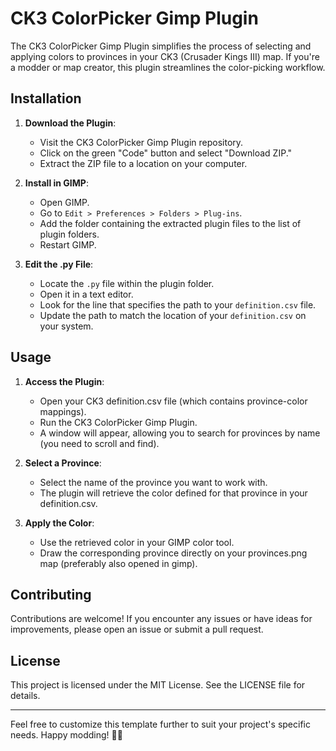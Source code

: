 # CK3 ColorPicker Gimp Plugin

The CK3 ColorPicker Gimp Plugin simplifies the process of selecting and applying colors to provinces in your CK3 (Crusader Kings III) map. If you're a modder or map creator, this plugin streamlines the color-picking workflow.

## Installation

1. **Download the Plugin**:
   - Visit the CK3 ColorPicker Gimp Plugin repository.
   - Click on the green "Code" button and select "Download ZIP."
   - Extract the ZIP file to a location on your computer.

2. **Install in GIMP**:
   - Open GIMP.
   - Go to `Edit > Preferences > Folders > Plug-ins`.
   - Add the folder containing the extracted plugin files to the list of plugin folders.
   - Restart GIMP.

3. **Edit the .py File**:
   - Locate the `.py` file within the plugin folder.
   - Open it in a text editor.
   - Look for the line that specifies the path to your `definition.csv` file.
   - Update the path to match the location of your `definition.csv` on your system.

## Usage

1. **Access the Plugin**:
   - Open your CK3 definition.csv file (which contains province-color mappings).
   - Run the CK3 ColorPicker Gimp Plugin.
   - A window will appear, allowing you to search for provinces by name (you need to scroll and find).

2. **Select a Province**:
   - Select the name of the province you want to work with.
   - The plugin will retrieve the color defined for that province in your definition.csv.

3. **Apply the Color**:
   - Use the retrieved color in your GIMP color tool.
   - Draw the corresponding province directly on your provinces.png map (preferably also opened in gimp).

## Contributing

Contributions are welcome! If you encounter any issues or have ideas for improvements, please open an issue or submit a pull request.

## License

This project is licensed under the MIT License. See the LICENSE file for details.

---

Feel free to customize this template further to suit your project's specific needs. Happy modding! 🌟🎨

